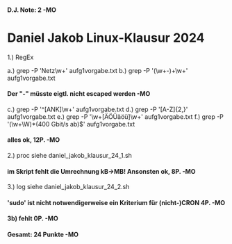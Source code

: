 #### D.J. Note: 2 -MO
# Daniel Jakob Linux-Klausur 2024

1.) RegEx

a.) grep -P 'Netz\w+' aufg1vorgabe.txt
b.) grep -P '(\w+\-)+\w+' aufg1vorgabe.txt
#### Der "-" müsste eigtl. nicht escaped werden -MO
c.) grep -P '^[ANK]\w+' aufg1vorgabe.txt
d.) grep -P '[A-Z]{2,}' aufg1vorgabe.txt
e.) grep -P '\w+[ÄÖÜäöü]\w+' aufg1vorgabe.txt
f.) grep -P '(\w+\W)*(400 Gbit/s ab)$' aufg1vorgabe.txt
#### alles ok, 12P. -MO

2.) proc
siehe daniel_jakob_klausur_24_1.sh
#### im Skript fehlt die Umrechnung kB->MB! Ansonsten ok, 8P. -MO

3.) log
siehe daniel_jakob_klausur_24_2.sh
#### 'sudo' ist nicht notwendigerweise ein Kriterium für (nicht-)CRON 4P. -MO
#### 3b) fehlt 0P. -MO

#### Gesamt: 24 Punkte -MO
